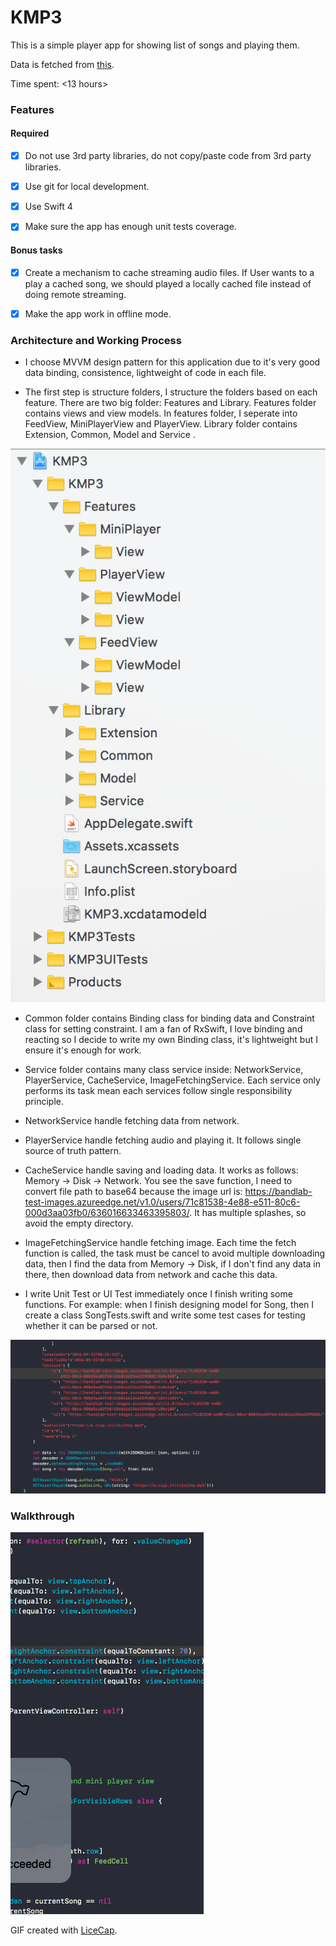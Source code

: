 # KMP3

This is a simple player app for showing list of songs and playing them.

Data is fetched from [this](https://gist.githubusercontent.com/anonymous/fec47e2418986b7bdb630a1772232f7d/raw/5e3e6f4dc0b94906dca8de415c585b01069af3f7/57eb7cc5e4b0bcac9f7581c8.json).

Time spent: <13 hours>

### Features

#### Required

- [x] Do not use 3rd party libraries, do not copy/paste code from 3rd party libraries.

- [x] Use git for local development.

- [x] Use Swift 4

- [x] Make sure the app has enough unit tests coverage.


#### Bonus tasks

- [x] Create a mechanism to cache streaming audio files. If User wants to a play a cached song, we should played a locally cached file instead of doing remote streaming.

- [x] Make the app work in offline mode.


### Architecture and Working Process

- I choose MVVM design pattern for this application due to it's very good data binding, consistence, lightweight of code in each file.

- The first step is structure folders, I structure the folders based on each feature. There are two big folder: Features and Library. Features folder contains views and view models. In features folder, I seperate into FeedView, MiniPlayerView and PlayerView. Library folder contains Extension, Common, Model and Service .

<img src="https://github.com/khuong291/KMP3/blob/master/Images/folder_structure.png">

- Common folder contains Binding class for binding data and Constraint class for setting constraint. I am a fan of RxSwift, I love binding and reacting so I decide to write my own Binding class, it's lightweight but I ensure it's enough for work.

- Service folder contains many class service inside: NetworkService, PlayerService, CacheService, ImageFetchingService. Each service only performs its task mean each services follow single responsibility principle.

- NetworkService handle fetching data from network.

- PlayerService handle fetching audio and playing it. It follows single source of truth pattern.

- CacheService handle saving and loading data. It works as follows: Memory -> Disk -> Network. You see the save function, I need to convert file path to base64 because the image url is: https://bandlab-test-images.azureedge.net/v1.0/users/71c81538-4e88-e511-80c6-000d3aa03fb0/636016633463395803/. It has multiple splashes, so avoid the empty directory.

- ImageFetchingService handle fetching image. Each time the fetch function is called, the task must be cancel to avoid multiple downloading data, then I find the data from Memory -> Disk, if I don't find any data in there, then download data from network and cache this data.

- I write Unit Test or UI Test immediately once I finish writing some functions. For example: when I finish designing model for Song, then I create a class SongTests.swift and write some test cases for testing whether it can be parsed or not.

<img src="https://github.com/khuong291/KMP3/blob/master/Images/testcase.png">

### Walkthrough

![](KMP3.gif)

GIF created with [LiceCap](http://www.cockos.com/licecap/).
